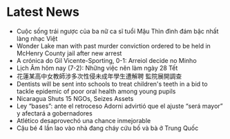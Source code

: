 # Latest News
-  Cuộc sống trái ngược của ba nữ ca sĩ tuổi Mậu Thìn đình đám bậc nhất làng nhạc Việt
-  Wonder Lake man with past murder conviction ordered to be held in McHenry County jail after new arrest
-  A crónica do Gil Vicente-Sporting, 0-1: Arreiol decide no Minho
-  Lịch Âm hôm nay (7-2): Những việc nên làm ngày 28 Tết
-  花蓮某高中女教師涉多次性侵未成年學生遭解聘 監院展開調查
-  Dentists will be sent into schools to treat children's teeth in a bid to tackle epidemic of poor oral health among young pupils
-  Nicaragua Shuts 15 NGOs, Seizes Assets
-  Ley “bases”: ante el retroceso Adorni advirtió que el ajuste “será mayor” y afectará a gobernadores
-  Atlético desaprovechó una chance inmejorable
-  Cậu bé 4 lần lao vào nhà đang cháy cứu bố và bà ở Trung Quốc
